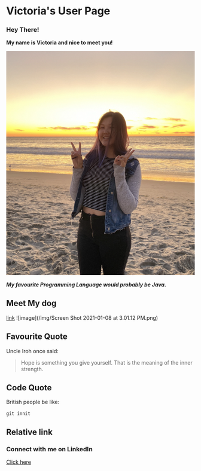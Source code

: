 # Victoria's User Page
### Hey There!
**My name is Victoria and nice to meet you!**

![image](/img/IMG_0524.jpeg)

***My favourite Programming Language would probably be Java.***

## Meet My dog
[link](#relative-link)
![image](/img/Screen Shot 2021-01-08 at 3.01.12 PM.png)

## Favourite Quote
Uncle Iroh once said:
> Hope is something you give yourself. That is the meaning of the inner strength.

## Code Quote
British people be like:

```
git innit

```
## Relative link


### Connect with me on LinkedIn
[Click here](https://www.linkedin.com/in/victoria-edeeva/)


